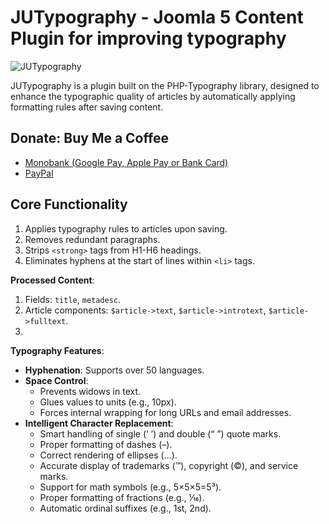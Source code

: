 # JUTypography - Joomla 5 Content Plugin for improving typography

![JUTypography](https://repository-images.githubusercontent.com/1012677337/5e82fefa-937b-4142-b450-87f1521d452f)

JUTypography is a plugin built on the PHP-Typography library, designed to enhance the typographic quality
of articles by automatically applying formatting rules after saving content.

## Donate: Buy Me a Coffee

* [Monobank (Google Pay, Apple Pay or Bank Card)](https://send.monobank.ua/jar/7u4x6vNRZJ)
* [PayPal](https://www.paypal.com/donate/?hosted_button_id=WQJNDPDPDMKP8)

## Core Functionality

1. Applies typography rules to articles upon saving.
2. Removes redundant paragraphs.
3. Strips `<strong>` tags from H1-H6 headings.
4. Eliminates hyphens at the start of lines within `<li>` tags.

**Processed Content**:

1. Fields: `title`, `metadesc`.
2. Article components: `$article->text`, `$article->introtext`, `$article->fulltext`.
3.

**Typography Features**:

- **Hyphenation**: Supports over 50 languages.
- **Space Control**:
    - Prevents widows in text.
    - Glues values to units (e.g., 10px).
    - Forces internal wrapping for long URLs and email addresses.
- **Intelligent Character Replacement**:
    - Smart handling of single (‘ ’) and double (“ ”) quote marks.
    - Proper formatting of dashes (–).
    - Correct rendering of ellipses (…).
    - Accurate display of trademarks (™), copyright (©), and service marks.
    - Support for math symbols (e.g., 5×5×5=5³).
    - Proper formatting of fractions (e.g., 1⁄16).
    - Automatic ordinal suffixes (e.g., 1st, 2nd).

